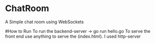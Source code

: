 # ChatRoom
A Simple chat room using WebSockets


#How to Run
To run the backend-server -> go run hello.go
To serve the front end use anything to serve the (index.html). I used http-server


